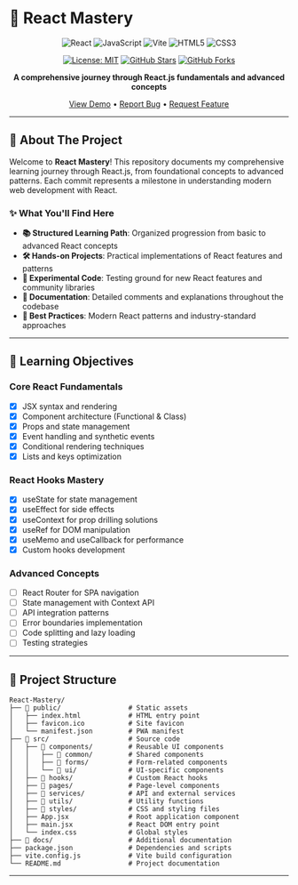# 🚀 React Mastery

<div align="center">

![React](https://img.shields.io/badge/React-20232A?style=for-the-badge&logo=react&logoColor=61DAFB)
![JavaScript](https://img.shields.io/badge/JavaScript-F7DF1E?style=for-the-badge&logo=javascript&logoColor=black)
![Vite](https://img.shields.io/badge/Vite-646CFF?style=for-the-badge&logo=vite&logoColor=white)
![HTML5](https://img.shields.io/badge/HTML5-E34F26?style=for-the-badge&logo=html5&logoColor=white)
![CSS3](https://img.shields.io/badge/CSS3-1572B6?style=for-the-badge&logo=css3&logoColor=white)

[![License: MIT](https://img.shields.io/badge/License-MIT-yellow.svg)](https://opensource.org/licenses/MIT)
[![GitHub Stars](https://img.shields.io/github/stars/Prahlad-07/React-Mastery?style=social)](https://github.com/Prahlad-07/React-Mastery)
[![GitHub Forks](https://img.shields.io/github/forks/Prahlad-07/React-Mastery?style=social)](https://github.com/Prahlad-07/React-Mastery)

**A comprehensive journey through React.js fundamentals and advanced concepts**

[View Demo](#-demo) • [Report Bug](https://github.com/Prahlad-07/React-Mastery/issues) • [Request Feature](https://github.com/Prahlad-07/React-Mastery/issues)

</div>

---

## 📖 About The Project

Welcome to **React Mastery**! This repository documents my comprehensive learning journey through React.js, from foundational concepts to advanced patterns. Each commit represents a milestone in understanding modern web development with React.

### ✨ What You'll Find Here

- **📚 Structured Learning Path**: Organized progression from basic to advanced React concepts
- **🛠️ Hands-on Projects**: Practical implementations of React features and patterns
- **🧪 Experimental Code**: Testing ground for new React features and community libraries
- **📝 Documentation**: Detailed comments and explanations throughout the codebase
- **🎯 Best Practices**: Modern React patterns and industry-standard approaches

---

## 🎯 Learning Objectives

### Core React Fundamentals
- [x] JSX syntax and rendering
- [x] Component architecture (Functional & Class)
- [x] Props and state management
- [x] Event handling and synthetic events
- [x] Conditional rendering techniques
- [x] Lists and keys optimization

### React Hooks Mastery
- [x] useState for state management
- [x] useEffect for side effects
- [x] useContext for prop drilling solutions
- [x] useRef for DOM manipulation
- [x] useMemo and useCallback for performance
- [x] Custom hooks development

### Advanced Concepts
- [ ] React Router for SPA navigation
- [ ] State management with Context API
- [ ] API integration patterns
- [ ] Error boundaries implementation
- [ ] Code splitting and lazy loading
- [ ] Testing strategies

---

## 📁 Project Structure

```
React-Mastery/
├── 📁 public/                 # Static assets
│   ├── index.html            # HTML entry point
│   ├── favicon.ico           # Site favicon
│   └── manifest.json         # PWA manifest
├── 📁 src/                    # Source code
│   ├── 📁 components/         # Reusable UI components
│   │   ├── 📁 common/         # Shared components
│   │   ├── 📁 forms/          # Form-related components
│   │   └── 📁 ui/             # UI-specific components
│   ├── 📁 hooks/              # Custom React hooks
│   ├── 📁 pages/              # Page-level components
│   ├── 📁 services/           # API and external services
│   ├── 📁 utils/              # Utility functions
│   ├── 📁 styles/             # CSS and styling files
│   ├── App.jsx               # Root application component
│   ├── main.jsx              # React DOM entry point
│   └── index.css             # Global styles
├── 📁 docs/                   # Additional documentation
├── package.json              # Dependencies and scripts
├── vite.config.js            # Vite build configuration
└── README.md                 # Project documentation
```

---

